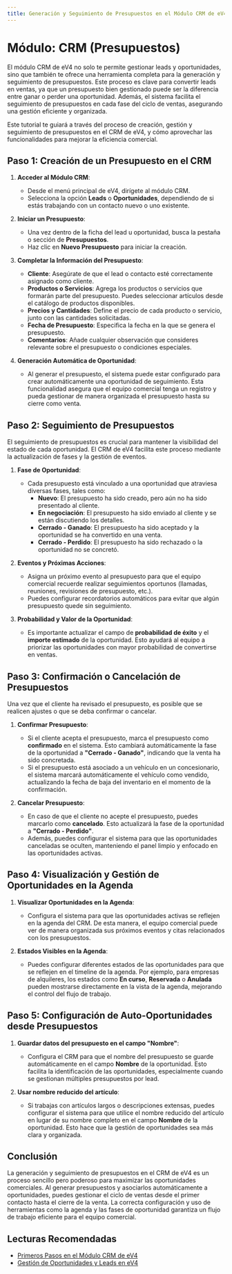 ```yaml
---
title: Generación y Seguimiento de Presupuestos en el Módulo CRM de eV4
---
```


# Módulo: CRM (Presupuestos)

El módulo CRM de eV4 no solo te permite gestionar leads y oportunidades, sino que también te ofrece una herramienta completa para la generación y seguimiento de presupuestos. Este proceso es clave para convertir leads en ventas, ya que un presupuesto bien gestionado puede ser la diferencia entre ganar o perder una oportunidad. Además, el sistema facilita el seguimiento de presupuestos en cada fase del ciclo de ventas, asegurando una gestión eficiente y organizada.

Este tutorial te guiará a través del proceso de creación, gestión y seguimiento de presupuestos en el CRM de eV4, y cómo aprovechar las funcionalidades para mejorar la eficiencia comercial.

## Paso 1: Creación de un Presupuesto en el CRM

1. **Acceder al Módulo CRM**:
   - Desde el menú principal de eV4, dirígete al módulo CRM.
   - Selecciona la opción **Leads** o **Oportunidades**, dependiendo de si estás trabajando con un contacto nuevo o uno existente.

2. **Iniciar un Presupuesto**:
   - Una vez dentro de la ficha del lead u oportunidad, busca la pestaña o sección de **Presupuestos**.
   - Haz clic en **Nuevo Presupuesto** para iniciar la creación.

3. **Completar la Información del Presupuesto**:
   - **Cliente**: Asegúrate de que el lead o contacto esté correctamente asignado como cliente.
   - **Productos o Servicios**: Agrega los productos o servicios que formarán parte del presupuesto. Puedes seleccionar artículos desde el catálogo de productos disponibles.
   - **Precios y Cantidades**: Define el precio de cada producto o servicio, junto con las cantidades solicitadas.
   - **Fecha de Presupuesto**: Especifica la fecha en la que se genera el presupuesto.
   - **Comentarios**: Añade cualquier observación que consideres relevante sobre el presupuesto o condiciones especiales.

4. **Generación Automática de Oportunidad**:
   - Al generar el presupuesto, el sistema puede estar configurado para crear automáticamente una oportunidad de seguimiento. Esta funcionalidad asegura que el equipo comercial tenga un registro y pueda gestionar de manera organizada el presupuesto hasta su cierre como venta.

## Paso 2: Seguimiento de Presupuestos

El seguimiento de presupuestos es crucial para mantener la visibilidad del estado de cada oportunidad. El CRM de eV4 facilita este proceso mediante la actualización de fases y la gestión de eventos.

1. **Fase de Oportunidad**:
   - Cada presupuesto está vinculado a una oportunidad que atraviesa diversas fases, tales como:
     - **Nuevo**: El presupuesto ha sido creado, pero aún no ha sido presentado al cliente.
     - **En negociación**: El presupuesto ha sido enviado al cliente y se están discutiendo los detalles.
     - **Cerrado - Ganado**: El presupuesto ha sido aceptado y la oportunidad se ha convertido en una venta.
     - **Cerrado - Perdido**: El presupuesto ha sido rechazado o la oportunidad no se concretó.

2. **Eventos y Próximas Acciones**:
   - Asigna un próximo evento al presupuesto para que el equipo comercial recuerde realizar seguimientos oportunos (llamadas, reuniones, revisiones de presupuesto, etc.).
   - Puedes configurar recordatorios automáticos para evitar que algún presupuesto quede sin seguimiento.

3. **Probabilidad y Valor de la Oportunidad**:
   - Es importante actualizar el campo de **probabilidad de éxito** y el **importe estimado** de la oportunidad. Esto ayudará al equipo a priorizar las oportunidades con mayor probabilidad de convertirse en ventas.

## Paso 3: Confirmación o Cancelación de Presupuestos

Una vez que el cliente ha revisado el presupuesto, es posible que se realicen ajustes o que se deba confirmar o cancelar.

1. **Confirmar Presupuesto**:
   - Si el cliente acepta el presupuesto, marca el presupuesto como **confirmado** en el sistema. Esto cambiará automáticamente la fase de la oportunidad a **"Cerrado - Ganado"**, indicando que la venta ha sido concretada.
   - Si el presupuesto está asociado a un vehículo en un concesionario, el sistema marcará automáticamente el vehículo como vendido, actualizando la fecha de baja del inventario en el momento de la confirmación.

2. **Cancelar Presupuesto**:
   - En caso de que el cliente no acepte el presupuesto, puedes marcarlo como **cancelado**. Esto actualizará la fase de la oportunidad a **"Cerrado - Perdido"**.
   - Además, puedes configurar el sistema para que las oportunidades canceladas se oculten, manteniendo el panel limpio y enfocado en las oportunidades activas.

## Paso 4: Visualización y Gestión de Oportunidades en la Agenda

1. **Visualizar Oportunidades en la Agenda**:
   - Configura el sistema para que las oportunidades activas se reflejen en la agenda del CRM. De esta manera, el equipo comercial puede ver de manera organizada sus próximos eventos y citas relacionados con los presupuestos.

2. **Estados Visibles en la Agenda**:
   - Puedes configurar diferentes estados de las oportunidades para que se reflejen en el timeline de la agenda. Por ejemplo, para empresas de alquileres, los estados como **En curso**, **Reservada** o **Anulada** pueden mostrarse directamente en la vista de la agenda, mejorando el control del flujo de trabajo.

## Paso 5: Configuración de Auto-Oportunidades desde Presupuestos

1. **Guardar datos del presupuesto en el campo "Nombre"**:
   - Configura el CRM para que el nombre del presupuesto se guarde automáticamente en el campo **Nombre** de la oportunidad. Esto facilita la identificación de las oportunidades, especialmente cuando se gestionan múltiples presupuestos por lead.

2. **Usar nombre reducido del artículo**:
   - Si trabajas con artículos largos o descripciones extensas, puedes configurar el sistema para que utilice el nombre reducido del artículo en lugar de su nombre completo en el campo **Nombre** de la oportunidad. Esto hace que la gestión de oportunidades sea más clara y organizada.

## Conclusión

La generación y seguimiento de presupuestos en el CRM de eV4 es un proceso sencillo pero poderoso para maximizar las oportunidades comerciales. Al generar presupuestos y asociarlos automáticamente a oportunidades, puedes gestionar el ciclo de ventas desde el primer contacto hasta el cierre de la venta. La correcta configuración y uso de herramientas como la agenda y las fases de oportunidad garantiza un flujo de trabajo eficiente para el equipo comercial.

## Lecturas Recomendadas

- [Primeros Pasos en el Módulo CRM de eV4](#)
- [Gestión de Oportunidades y Leads en eV4](#)